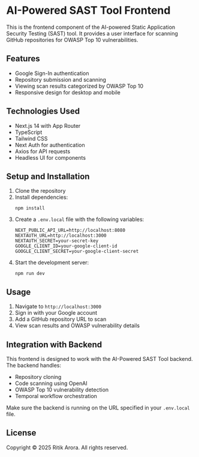 # AI-Powered SAST Tool Frontend

This is the frontend component of the AI-powered Static Application Security Testing (SAST) tool. It provides a user interface for scanning GitHub repositories for OWASP Top 10 vulnerabilities.

## Features

- Google Sign-In authentication
- Repository submission and scanning
- Viewing scan results categorized by OWASP Top 10
- Responsive design for desktop and mobile

## Technologies Used

- Next.js 14 with App Router
- TypeScript
- Tailwind CSS
- Next Auth for authentication
- Axios for API requests
- Headless UI for components

## Setup and Installation

1. Clone the repository
2. Install dependencies:
   ```
   npm install
   ```
3. Create a `.env.local` file with the following variables:
   ```
   NEXT_PUBLIC_API_URL=http://localhost:8080
   NEXTAUTH_URL=http://localhost:3000
   NEXTAUTH_SECRET=your-secret-key
   GOOGLE_CLIENT_ID=your-google-client-id
   GOOGLE_CLIENT_SECRET=your-google-client-secret
   ```
4. Start the development server:
   ```
   npm run dev
   ```

## Usage

1. Navigate to `http://localhost:3000`
2. Sign in with your Google account
3. Add a GitHub repository URL to scan
4. View scan results and OWASP vulnerability details

## Integration with Backend

This frontend is designed to work with the AI-Powered SAST Tool backend. The backend handles:

- Repository cloning
- Code scanning using OpenAI
- OWASP Top 10 vulnerability detection
- Temporal workflow orchestration

Make sure the backend is running on the URL specified in your `.env.local` file.

## License

Copyright © 2025 Ritik Arora. All rights reserved.
